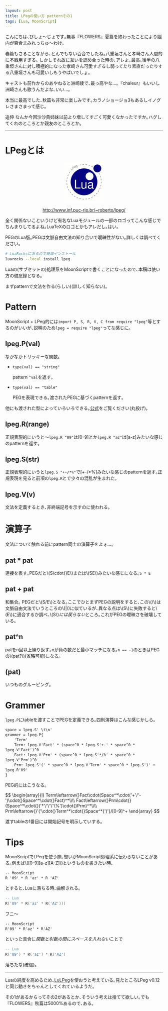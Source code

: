 ```yaml
---
layout: post
title: LPegの使い方 patternその1
tags: [Lua, MoonScript]
---
```

こんにちは､びしょ〜じょです｡無事『FLOWERS』夏篇を終わったことにより脳内が百合まみれっちゅ〜わけ｡

春篇もさることながら､とんでもない百合でしたね｡八重垣さんと孝崎さん人間的に不器用すぎる｡
しかしそれ故に互いを認め合った時の､アレよ､最高｡後半の八重垣さんに対し積極的になった孝崎さん可愛すぎるし弱ってたり素直だったりする八重垣さんも可愛いしもうやばいでしょ｡

キャストも前作からのあやねると洲崎綾で､最っ高やな…｡『chaleur』もいいし洲崎さんも歌うんだよな､いい…｡

本当に最高でした､秋篇も非常に楽しみです｡カラノショージョ3もあるしイノグレさまさまって感じ｡

追伸 なんか今回沙沙貴姉妹以前より増してすごく可愛くなかったですか｡ハグしてくれのところとか親友のところとか｡

---

# LPegとは
<center><img src="/pictures/2015-07-05-lpeg_logo.gif" alt="LPeg">

http://www.inf.puc-rio.br/~roberto/lpeg/</center>

全く関係ないこというけど有名なLuaモジュールの一部のロゴってこんな感じでちんまりしてるよね｡LuaTeXのロゴとかもアレだし｡はい｡

PEGのLua版｡PEGは文脈自由文法の知り合いで曖昧性がない｡詳しくは調べてください｡

```bash
# LuaRocksにあるので簡単インストール
luarocks --local install lpeg
```

Luaの(サブセットの)処理系をMoonScriptで書くことになったので､本稿は使い方の備忘録となる｡

まずpatternで文法を作る(らしい)(詳しく知らない)｡

# Pattern
MoonScript + LPeg的には`import P, S, R, V, C from require "lpeg"`等とするのがいいが､説明のため`lpeg = require "lpeg"`ってな感じに｡

## lpeg.P(val)
なかなかトリッキーな関数｡

- `type(val) == "string"`

	pattern `^val`を返す｡

- `type(val) == "table"`

	PEGを表現できる｡渡されたPEGに基づくpatternを返す｡

他にも渡された型によっていろいろできる｡[公式](http://www.inf.puc-rio.br/~roberto/lpeg/#op-p)をご覧ください(丸投げ)｡

## lpeg.R(range)
正規表現的にいうと〜`lpeg.R "09"`は[0-9]とか`lpeg.R "az"`は[a-z]みたいな感じのpatternを返す｡

## lpeg.S(str)
正規表現的にいうと`lpeg.S "+-/*%"`で[+-/\*%]みたいな感じのpatternを返す｡正規表現を見ると前項の`lpeg.R`とで少々の混乱が生まれた｡

## lpeg.V(v)
文法を定義するとき､非終端記号を示すのに使われる｡

# 演算子
文法について触れる前にpattern同士の演算子をよォ…｡

## pat * pat
連接を表す｡PEGだと\\(S\cdot{}E\\)または\\(SE\\)みたいな感じになる｡`S * E`

## pat + pat
和集合｡ PEGだと\\(S/E\\)となる｡ここでひとまずPEGの説明をすると､この\\(/\\)は文脈自由文法でいうところの\\(|\\)に似ているが､異なる点は\\(S\\)に失敗すると\\(E\\)に適合するか調べ､\\(S\\)*には戻らない*ところ｡これがPEGの曖昧さを破壊している｡

## pat^n
patをn回以上繰り返す｡nが負の数だと最小マッチになる｡`n == -1`のときはPEGの\\(pat?\\)(省略可能)になる｡

## (pat)
いつものグルーピング｡

# Grammer
`lpeg.P`にtableを渡すことでPEGを定義できる｡四則演算はこんな感じかしら｡

```MoonScript
space = lpeg.S' \t\n'
grammer = lpeg.P{
	'Term'
	Term: lpeg.V'Fact' * (space^0 * lpeg.S'+-' * space^0 * lpeg.V'Fact')^0
	Fact: lpeg.V'Prm' * (space^0 * lpeg.S'*/%' * space^0 * lpeg.V'Prm')^0
	Prm: lpeg.S'(' * space^0 * lpeg.V'Term' * space^0 * lpeg.S')' + lpeg.R'09'
}
```

PEG的にはこうなる｡

<div>
$$
\begin{array}{l}
Term\leftarrow{}Fact\cdot(Space^*\cdot('+'/'-')\cdot{}Space^*\cdot{}Fact)^*\\\\
Fact\leftarrow{}Prm\cdot{}(Space^*\cdot{}('*'/'/'/'\%')\cdot{}Prm)^*\\\\
Prm\leftarrow{}'('\cdot{}Term^*\cdot{}Space^*{')'}/[0-9]^+
\end{array}
$$
</div>

渡すtableの1番目には開始記号を明示していする｡

# Tips
MoonScriptでLPegを使う際､想いがMoonScript処理系に伝わらないことがある｡例えば\\(\[0-9\]\[a-z\]\[A-Z\]\\)というものを書きたい時､

```MoonScript
-- MoonScript
R '09' * R 'az' * R 'AZ'
```

とすると､Luaに落ちる時､曲解される｡

```Lua
-- Lua
R('09' * R('az' * R('AZ')))
```

フニ〜

```MoonScript
-- MoonScript
R'09' * R'az' * R'AZ'
```

といった具合に*関数と引数の間にスペースを入れない*ことで

```Lua
-- Lua
R('09') * R('az') * R('AZ')
```

落ちたな(確信)｡

---

Luaの純度を高めるため､[LuLPeg](https://github.com/pygy/LuLPeg)を使おうと考えている｡見たところLPeg v0.12と同じ動きをちゃんとしてくれているようだ｡

その1があるからってその2があるとか､そういう考えは捨てて欲しい｡でも『FLOWERS』秋篇は5000%あるので､ある｡

